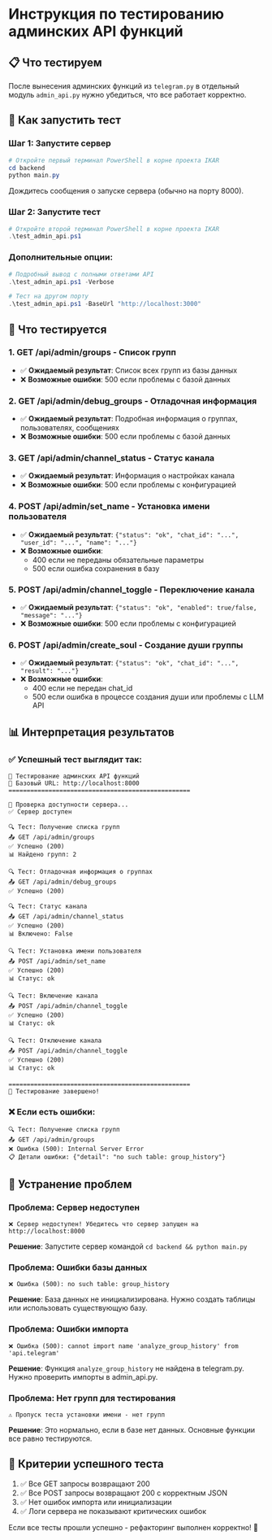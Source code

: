 # Инструкция по тестированию админских API функций

## 📋 Что тестируем
После вынесения админских функций из `telegram.py` в отдельный модуль `admin_api.py` нужно убедиться, что все работает корректно.

## 🚀 Как запустить тест

### Шаг 1: Запустите сервер
```powershell
# Откройте первый терминал PowerShell в корне проекта IKAR
cd backend
python main.py
```

Дождитесь сообщения о запуске сервера (обычно на порту 8000).

### Шаг 2: Запустите тест
```powershell
# Откройте второй терминал PowerShell в корне проекта IKAR
.\test_admin_api.ps1
```

### Дополнительные опции:
```powershell
# Подробный вывод с полными ответами API
.\test_admin_api.ps1 -Verbose

# Тест на другом порту
.\test_admin_api.ps1 -BaseUrl "http://localhost:3000"
```

## 🧪 Что тестируется

### 1. **GET /api/admin/groups** - Список групп
- ✅ **Ожидаемый результат**: Список всех групп из базы данных
- ❌ **Возможные ошибки**: 500 если проблемы с базой данных

### 2. **GET /api/admin/debug_groups** - Отладочная информация
- ✅ **Ожидаемый результат**: Подробная информация о группах, пользователях, сообщениях
- ❌ **Возможные ошибки**: 500 если проблемы с базой данных

### 3. **GET /api/admin/channel_status** - Статус канала
- ✅ **Ожидаемый результат**: Информация о настройках канала
- ❌ **Возможные ошибки**: 500 если проблемы с конфигурацией

### 4. **POST /api/admin/set_name** - Установка имени пользователя
- ✅ **Ожидаемый результат**: `{"status": "ok", "chat_id": "...", "user_id": "...", "name": "..."}`
- ❌ **Возможные ошибки**: 
  - 400 если не переданы обязательные параметры
  - 500 если ошибка сохранения в базу

### 5. **POST /api/admin/channel_toggle** - Переключение канала
- ✅ **Ожидаемый результат**: `{"status": "ok", "enabled": true/false, "message": "..."}`
- ❌ **Возможные ошибки**: 500 если проблемы с конфигурацией

### 6. **POST /api/admin/create_soul** - Создание души группы
- ✅ **Ожидаемый результат**: `{"status": "ok", "chat_id": "...", "result": "..."}`
- ❌ **Возможные ошибки**: 
  - 400 если не передан chat_id
  - 500 если ошибка в процессе создания души или проблемы с LLM API

## 📊 Интерпретация результатов

### ✅ Успешный тест выглядит так:
```
🧪 Тестирование админских API функций
📍 Базовый URL: http://localhost:8000
==================================================

🔌 Проверка доступности сервера...
✅ Сервер доступен

🔍 Тест: Получение списка групп
📤 GET /api/admin/groups
✅ Успешно (200)
📊 Найдено групп: 2

🔍 Тест: Отладочная информация о группах
📤 GET /api/admin/debug_groups
✅ Успешно (200)

🔍 Тест: Статус канала
📤 GET /api/admin/channel_status
✅ Успешно (200)
📊 Включено: False

🔍 Тест: Установка имени пользователя
📤 POST /api/admin/set_name
✅ Успешно (200)
📊 Статус: ok

🔍 Тест: Включение канала
📤 POST /api/admin/channel_toggle
✅ Успешно (200)
📊 Статус: ok

🔍 Тест: Отключение канала
📤 POST /api/admin/channel_toggle
✅ Успешно (200)
📊 Статус: ok

==================================================
🏁 Тестирование завершено!
```

### ❌ Если есть ошибки:
```
🔍 Тест: Получение списка групп
📤 GET /api/admin/groups
❌ Ошибка (500): Internal Server Error
📋 Детали ошибки: {"detail": "no such table: group_history"}
```

## 🔧 Устранение проблем

### Проблема: Сервер недоступен
```
❌ Сервер недоступен! Убедитесь что сервер запущен на http://localhost:8000
```
**Решение**: Запустите сервер командой `cd backend && python main.py`

### Проблема: Ошибки базы данных
```
❌ Ошибка (500): no such table: group_history
```
**Решение**: База данных не инициализирована. Нужно создать таблицы или использовать существующую базу.

### Проблема: Ошибки импорта
```
❌ Ошибка (500): cannot import name 'analyze_group_history' from 'api.telegram'
```
**Решение**: Функция `analyze_group_history` не найдена в telegram.py. Нужно проверить импорты в admin_api.py.

### Проблема: Нет групп для тестирования
```
⚠️ Пропуск теста установки имени - нет групп
```
**Решение**: Это нормально, если в базе нет данных. Основные функции все равно тестируются.

## 🎯 Критерии успешного теста

1. ✅ Все GET запросы возвращают 200
2. ✅ Все POST запросы возвращают 200 с корректным JSON
3. ✅ Нет ошибок импорта или инициализации
4. ✅ Логи сервера не показывают критических ошибок

Если все тесты прошли успешно - рефакторинг выполнен корректно! 🎉